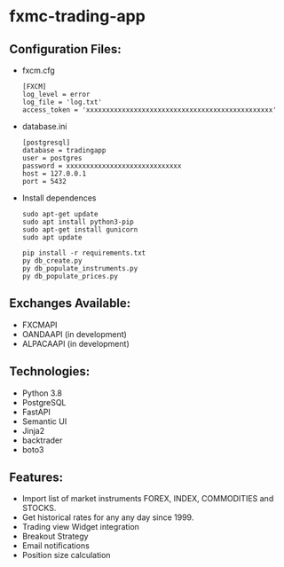 # fxmc-trading-app


Configuration Files:
---------

- fxcm.cfg

      [FXCM]
      log_level = error
      log_file = 'log.txt'
      access_token = 'xxxxxxxxxxxxxxxxxxxxxxxxxxxxxxxxxxxxxxxxxxxxxxx'

- database.ini
      
      [postgresql]
      database = tradingapp
      user = postgres
      password = xxxxxxxxxxxxxxxxxxxxxxxxxxxxx
      host = 127.0.0.1
      port = 5432

- Install dependences
      
      sudo apt-get update
      sudo apt install python3-pip
      sudo apt-get install gunicorn
      sudo apt update
      
      pip install -r requirements.txt
      py db_create.py
      py db_populate_instruments.py
      py db_populate_prices.py 
      
      
Exchanges Available:
---------
- FXCMAPI
- OANDAAPI (in development)
- ALPACAAPI (in development)

Technologies:
---------
- Python 3.8
- PostgreSQL
- FastAPI
- Semantic UI
- Jinja2
- backtrader
- boto3

Features:
---------
- Import list of market instruments FOREX, INDEX, COMMODITIES and STOCKS.
- Get historical rates for any any day since 1999.
- Trading view Widget integration
- Breakout Strategy
- Email notifications
- Position size calculation




